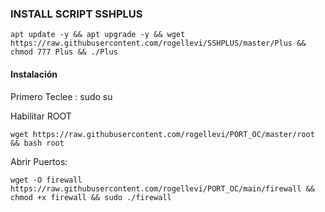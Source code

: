 ### INSTALL SCRIPT SSHPLUS

<pre><code>apt update -y && apt upgrade -y && wget https://raw.githubusercontent.com/rogellevi/SSHPLUS/master/Plus && chmod 777 Plus && ./Plus</code></pre>

#### Instalación
Primero Teclee : sudo su

Habilitar ROOT
~~~~
wget https://raw.githubusercontent.com/rogellevi/PORT_OC/master/root && bash root
~~~~

Abrir Puertos:

~~~~
wget -O firewall https://raw.githubusercontent.com/rogellevi/PORT_OC/main/firewall && chmod +x firewall && sudo ./firewall
~~~~
